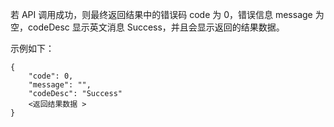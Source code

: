 若 API 调用成功，则最终返回结果中的错误码 code 为 0，错误信息 message 为空，codeDesc 显示英文消息 Success，并且会显示返回的结果数据。

示例如下：

```
{
	"code": 0,
	"message": "",
	"codeDesc": "Success"
	<返回结果数据 >
}
```
